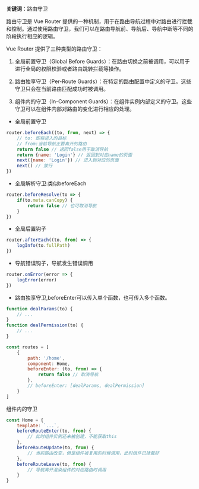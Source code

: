 **关键词**：路由守卫

路由守卫是 Vue Router 提供的一种机制，用于在路由导航过程中对路由进行拦截和控制。通过使用路由守卫，我们可以在路由导航前、导航后、导航中断等不同的阶段执行相应的逻辑。

Vue Router 提供了三种类型的路由守卫：

1. 全局前置守卫（Global Before Guards）：在路由切换之前被调用，可以用于进行全局的权限校验或者路由跳转拦截等操作。

2. 路由独享守卫（Per-Route Guards）：在特定的路由配置中定义的守卫。这些守卫只会在当前路由匹配成功时被调用。

3. 组件内的守卫（In-Component Guards）：在组件实例内部定义的守卫。这些守卫可以在组件内部对路由的变化进行相应的处理。

* 全局前置守卫

```js
router.beforeEach((to, from, next) => {
    // to: 即将进入的目标
    // from:当前导航正要离开的路由
    return false // 返回false用于取消导航
    return {name: 'Login'} // 返回到对应name的页面
    next({name: 'Login'}) // 进入到对应的页面
    next() // 放行
})
```

* 全局解析守卫:类似beforeEach

```js
router.beforeResolve(to => {
    if(to.meta.canCopy) {
        return false // 也可取消导航
    }
})
```

* 全局后置钩子

```js
router.afterEach((to, from) => {
    logInfo(to.fullPath)
})
```

* 导航错误钩子，导航发生错误调用

```js
router.onError(error => {
    logError(error)
})
```

* 路由独享守卫,beforeEnter可以传入单个函数，也可传入多个函数。

```js
function dealParams(to) {
    // ...
}
function dealPermission(to) {
    // ...
}

const routes = [
    {
        path: '/home',
        component: Home,
        beforeEnter: (to, from) => {
            return false // 取消导航
        },
        // beforeEnter: [dealParams, dealPermission]
    }
]
```

组件内的守卫

```js
const Home = {
    template: `...`,
    beforeRouteEnter(to, from) {
        // 此时组件实例还未被创建，不能获取this
    },
    beforeRouteUpdate(to, from) {
        // 当前路由改变，但是组件被复用的时候调用，此时组件已挂载好
    },
    beforeRouteLeave(to, from) {
        // 导航离开渲染组件的对应路由时调用
    }
}
```
